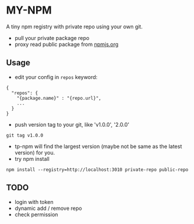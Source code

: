 MY-NPM
======
A tiny npm registry with private repo using your own git.
- pull your private package repo
- proxy read public package from [npmjs.org](https://npmjs.org)

## Usage
- edit your config in `repos` keyword:
```
{
  "repos": {
  	"{package.name}" : "{repo.url}",
  	...
  }
}
```
- push version tag to your git, like 'v1.0.0', '2.0.0'
```
git tag v1.0.0
```
- tp-npm will find the largest version (maybe not be same as the latest version) for you.
- try npm install
```
npm install --registry=http://localhost:3010 private-repo public-repo
```

## TODO
- login with token
- dynamic add / remove repo
- check permission